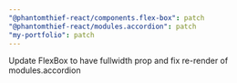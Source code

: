 ```yaml
---
"@phantomthief-react/components.flex-box": patch
"@phantomthief-react/modules.accordion": patch
"my-portfolio": patch
---
```


Update FlexBox to have fullwidth prop and fix re-render of modules.accordion
